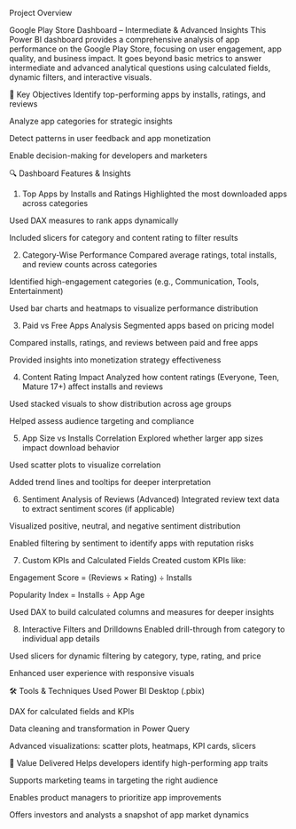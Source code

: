 Project Overview

Google Play Store Dashboard – Intermediate & Advanced Insights
This Power BI dashboard provides a comprehensive analysis of app performance on the Google Play Store, focusing on user engagement, app quality, and business impact. It goes beyond basic metrics to answer intermediate and advanced analytical questions using calculated fields, dynamic filters, and interactive visuals.

🎯 Key Objectives
Identify top-performing apps by installs, ratings, and reviews

Analyze app categories for strategic insights

Detect patterns in user feedback and app monetization

Enable decision-making for developers and marketers

🔍 Dashboard Features & Insights
1. Top Apps by Installs and Ratings
Highlighted the most downloaded apps across categories

Used DAX measures to rank apps dynamically

Included slicers for category and content rating to filter results

2. Category-Wise Performance
Compared average ratings, total installs, and review counts across categories

Identified high-engagement categories (e.g., Communication, Tools, Entertainment)

Used bar charts and heatmaps to visualize performance distribution

3. Paid vs Free Apps Analysis
Segmented apps based on pricing model

Compared installs, ratings, and reviews between paid and free apps

Provided insights into monetization strategy effectiveness

4. Content Rating Impact
Analyzed how content ratings (Everyone, Teen, Mature 17+) affect installs and reviews

Used stacked visuals to show distribution across age groups

Helped assess audience targeting and compliance

5. App Size vs Installs Correlation
Explored whether larger app sizes impact download behavior

Used scatter plots to visualize correlation

Added trend lines and tooltips for deeper interpretation

6. Sentiment Analysis of Reviews (Advanced)
Integrated review text data to extract sentiment scores (if applicable)

Visualized positive, neutral, and negative sentiment distribution

Enabled filtering by sentiment to identify apps with reputation risks

7. Custom KPIs and Calculated Fields
Created custom KPIs like:

Engagement Score = (Reviews × Rating) ÷ Installs

Popularity Index = Installs ÷ App Age

Used DAX to build calculated columns and measures for deeper insights

8. Interactive Filters and Drilldowns
Enabled drill-through from category to individual app details

Used slicers for dynamic filtering by category, type, rating, and price

Enhanced user experience with responsive visuals

🛠️ Tools & Techniques Used
Power BI Desktop (.pbix)

DAX for calculated fields and KPIs

Data cleaning and transformation in Power Query

Advanced visualizations: scatter plots, heatmaps, KPI cards, slicers

📌 Value Delivered
Helps developers identify high-performing app traits

Supports marketing teams in targeting the right audience

Enables product managers to prioritize app improvements

Offers investors and analysts a snapshot of app market dynamics
